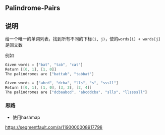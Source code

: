 ## Palindrome-Pairs

## 说明

给一个唯一的单词列表，找到所有不同的下标`(i, j)`，使的`words[i] + words[j]`是回文数

例如

```js
Given words = ["bat", "tab", "cat"]
Return [[0, 1], [1, 0]]
The palindromes are ["battab", "tabbat"]
```

```js
Given words = ["abcd", "dcba", "lls", "s", "sssll"]
Return [[0, 1], [1, 0], [3, 2], [2, 4]]
The palindromes are ["dcbaabcd", "abcddcba", "slls", "llssssll"]
```

### 思路

- 使用hashmap

https://segmentfault.com/a/1190000008917798
